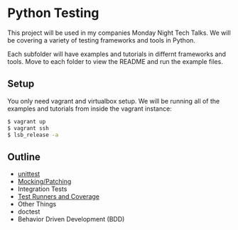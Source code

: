 Python Testing
==============

This project will be used in my companies Monday Night Tech Talks. We will be covering a variety of testing frameworks and tools in Python.

Each subfolder will have examples and tutorials in differnt frameworks and tools. Move to each folder to view the README and run the example files.

Setup
-----

You only need vagrant and virtualbox setup. We will be running all of the examples and tutorials from inside the vagrant instance:

```bash
$ vagrant up
$ vagrant ssh
$ lsb_release -a
```

Outline
--------
* [unittest](unittest/README.md)
* [Mocking/Patching](mocking/README.md)
* Integration Tests
* [Test Runners and Coverage](runners/README.md)
* Other Things
 * doctest
 * Behavior Driven Development (BDD)
